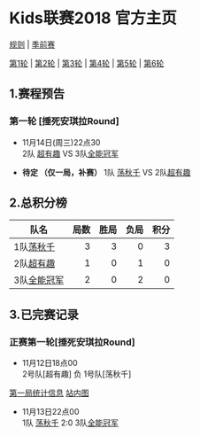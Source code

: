 # Kids联赛2018 官方主页

[规则](rule.md) | [季前赛](pre_season.md)

[第1轮](round1.md) \| [第2轮](round2.md) \| [第3轮](round3.md) \| [第4轮](round4.md) \| [第5轮](round5.md) \| [第6轮](round6.md) 

## 1.赛程预告
### 第一轮 [捶死安琪拉Round]
 
 - 11月14日(周三)22点30    
 2队 [超有趣](team2.md) VS  3队[全能冠军](team3.md)

 -  **待定    （仅一局，补赛）**
  1队 [荡秋千](team1.md) VS  2队[超有趣](team2.md)

## 2.总积分榜

| 队名         | 局数 | 胜局 | 负局 |  积分 |
|-------------| --: | --: | --: | --: |
| 1队[荡秋千](team1.md)   | 3  | 3  | 0 | 3 |
| 2队[超有趣](team2.md)   | 1  | 0  | 1 | 0 |
| 3队[全能冠军](team3.md) | 2  | 0  | 2 | 0 |

## 3.已完赛记录
### 正赛第一轮[捶死安琪拉Round]
- 11月12日18点00    
2号队[超有趣]  负  1号队[荡秋千] 

[第一局统计信息](https://upload.cc/i4/BuHOi.jpg)
[站内图](pic/r1_2v1.jpg)

- 11月13日22点00    
 1队 [荡秋千](team1.md)  2:0 3队[全能冠军](team3.md)


